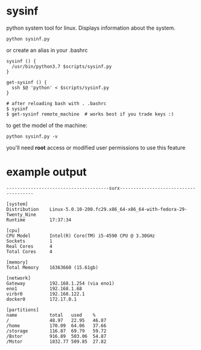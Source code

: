 # sysinf
python system tool for linux. Displays information about the system.

```
python sysinf.py
```

or create an alias in your .bashrc

```
sysinf () {
  /usr/bin/python3.7 $scripts/sysinf.py
}

get-sysinf () {
  ssh $@ 'python' < $scripts/sysinf.py
}

# after reloading bash with . .bashrc
$ sysinf
$ get-sysinf remote_machine  # works best if you trade keys :)
```

to get the model of the machine:
```
python sysinf.py -v
```
you'll need **root** access or modified user
permissions to use this feature

# example output

```
--------------------------------------surx--------------------------------------

[system]
Distribution    Linux-5.0.10-200.fc29.x86_64-x86_64-with-fedora-29-Twenty_Nine
Runtime         17:37:34

[cpu]
CPU Model       Intel(R) Core(TM) i5-4590 CPU @ 3.30GHz
Sockets         1
Real Cores      4
Total Cores     4

[memory]
Total Memory    16363660 (15.61gb)

[network]
Gateway         192.168.1.254 (via eno1)
eno1            192.168.1.68
virbr0          192.168.122.1
docker0         172.17.0.1

[partitions]
name            total   used    %
/               48.97   22.95   46.87
/home           170.09  64.06   37.66
/storage        116.87  69.79   59.72
/Bstor          916.89  503.06  54.87
/Mstor          1832.77 509.85  27.82
```
